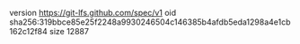 version https://git-lfs.github.com/spec/v1
oid sha256:319bbce85e25f2248a9930246504c146385b4afdb5eda1298a4e1cb162c12f84
size 12887
